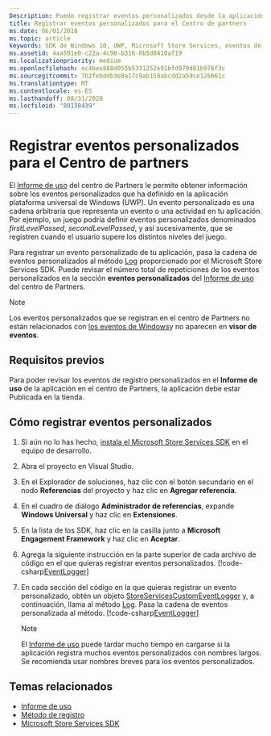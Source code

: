 ```yaml
---
Description: Puede registrar eventos personalizados desde la aplicación de UWP y revisar esos eventos en el informe de uso del centro de Partners.
title: Registrar eventos personalizados para el Centro de partners
ms.date: 06/01/2018
ms.topic: article
keywords: SDK de Windows 10, UWP, Microsoft Store Services, eventos de registro
ms.assetid: 4aa591e0-c22a-4c90-b316-0b5d0410af19
ms.localizationpriority: medium
ms.openlocfilehash: ec4bee888d055b5331252e91bfd979d81b976f3c
ms.sourcegitcommit: 7b2febddb3e8a17c9ab158abcdd2a59ce126661c
ms.translationtype: MT
ms.contentlocale: es-ES
ms.lasthandoff: 08/31/2020
ms.locfileid: "89158439"
---
```

# <a name="log-custom-events-for-partner-center"></a>Registrar eventos personalizados para el Centro de partners

El [Informe de uso](../publish/usage-report.md) del centro de Partners le permite obtener información sobre los eventos personalizados que ha definido en la aplicación plataforma universal de Windows (UWP). Un evento personalizado es una cadena arbitraria que representa un evento o una actividad en tu aplicación. Por ejemplo, un juego podría definir eventos personalizados denominados *firstLevelPassed*, *secondLevelPassed*, y así sucesivamente, que se registren cuando el usuario supere los distintos niveles del juego.

Para registrar un evento personalizado de tu aplicación, pasa la cadena de eventos personalizados al método [Log](/uwp/api/microsoft.services.store.engagement.storeservicescustomeventlogger.log) proporcionado por el Microsoft Store Services SDK. Puede revisar el número total de repeticiones de los eventos personalizados en la sección **eventos personalizados** del [Informe de uso](../publish/usage-report.md) del centro de Partners.

> [!NOTE]
> Los eventos personalizados que se registran en el centro de Partners no están relacionados con [los eventos de Windows](/windows/desktop/Events/windows-events)y no aparecen en **visor de eventos**.

## <a name="prerequisites"></a>Requisitos previos

Para poder revisar los eventos de registro personalizados en el **Informe de uso** de la aplicación en el centro de Partners, la aplicación debe estar Publicada en la tienda.

## <a name="how-to-log-custom-events"></a>Cómo registrar eventos personalizados

1. Si aún no lo has hecho, [instala el Microsoft Store Services SDK](microsoft-store-services-sdk.md#install-the-sdk) en el equipo de desarrollo.

2. Abra el proyecto en Visual Studio.

3. En el Explorador de soluciones, haz clic con el botón secundario en el nodo **Referencias** del proyecto y haz clic en **Agregar referencia**.

4. En el cuadro de diálogo **Administrador de referencias**, expande **Windows Universal** y haz clic en **Extensiones**.

5. En la lista de los SDK, haz clic en la casilla junto a **Microsoft Engagement Framework** y haz clic en **Aceptar**.

6. Agrega la siguiente instrucción en la parte superior de cada archivo de código en el que quieras registrar eventos personalizados.
    [!code-csharp[EventLogger](./code/StoreSDKSamples/cs/LogEvents.cs#EngagementNamespace)]

7. En cada sección del código en la que quieras registrar un evento personalizado, obtén un objeto [StoreServicesCustomEventLogger](/uwp/api/microsoft.services.store.engagement.storeservicescustomeventlogger.log) y, a continuación, llama al método [Log](/uwp/api/microsoft.services.store.engagement.storeservicescustomeventlogger.log). Pasa la cadena de eventos personalizada al método.
    [!code-csharp[EventLogger](./code/StoreSDKSamples/cs/LogEvents.cs#Log)]

    > [!NOTE]
    > El [Informe de uso](../publish/usage-report.md) puede tardar mucho tiempo en cargarse si la aplicación registra muchos eventos personalizados con nombres largos. Se recomienda usar nombres breves para los eventos personalizados. 

## <a name="related-topics"></a>Temas relacionados

* [Informe de uso](../publish/usage-report.md)
* [Método de registro](/uwp/api/microsoft.services.store.engagement.storeservicescustomeventlogger.log)
* [Microsoft Store Services SDK](./microsoft-store-services-sdk.md)